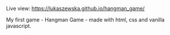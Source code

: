 Live view: https://lukaszewska.github.io/hangman_game/

My first game - Hangman Game -  made with html, css and vanilla javascript.
